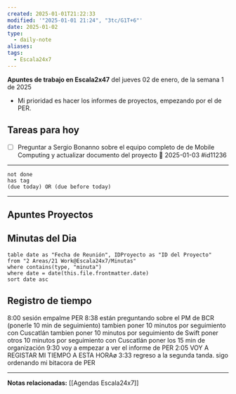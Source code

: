 ```yaml
---
created: 2025-01-01T21:22:33
modified: '"2025-01-01 21:24", "3tc/G1T+6"'
date: 2025-01-02
type:
  - daily-note
aliases: 
tags:
  - Escala24x7
---
```

**Apuntes de trabajo en Escala2x47** del  jueves 02 de enero, de la semana 1 de 2025 

- Mi prioridad es hacer los informes de proyectos, empezando por el de PER. 
## Tareas para hoy

- [ ] Preguntar a Sergio Bonanno sobre el equipo completo de de Mobile Computing y actualizar documento del proyecto 📅 2025-01-03 #id11236 

---
```tasks
not done
has tag
(due today) OR (due before today)
```
---

## Apuntes Proyectos


## Minutas del Dia

 ```dataview
table date as "Fecha de Reunión", IDProyecto as "ID del Proyecto"
from "2 Areas/21 Work@Escala24x7/Minutas"
where contains(type, "minuta")
where date = date(this.file.frontmatter.date)
sort date asc
```

## Registro de tiempo
8:00 sesión empalme PER
8:38 están preguntando sobre el PM de BCR (ponerle 10 min de seguimiento)
tambien poner 10 minutos por seguimiento con Cuscatlán
tambien poner 10 minutos por seguimiento de Swift
poner otros 10 minutos por seguimiento con Cuscatlán
poner los 15 min de organización
9:30 voy a empezar a ver el informe de PER 
2:05 VOY A REGISTAR MI TIEMPO A ESTA HORAø
3:33 regreso a la segunda tanda. sigo ordenando mi bitacora de PER



----
**Notas relacionadas:**
[[Agendas Escala24x7]]

